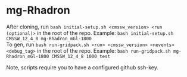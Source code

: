 # mg-Rhadron

After cloning, run ```bash initial-setup.sh <cmssw_version> <run (optional)>``` in the root of the repo. Example: ```bash initial-setup.sh CMSSW_12_4_8 mg-Rhadron_mGl-1800```  
To gen, run ```bash run-gridpack.sh <run> <cmssw_version> <nevents> <debug_tag>``` in the root of the repo. Example: ```bash run-gridpack.sh mg-Rhadron_mGl-1800 CMSSW_12_4_8 1000 test```  

Note, scripts require you to have a configured github ssh-key.
